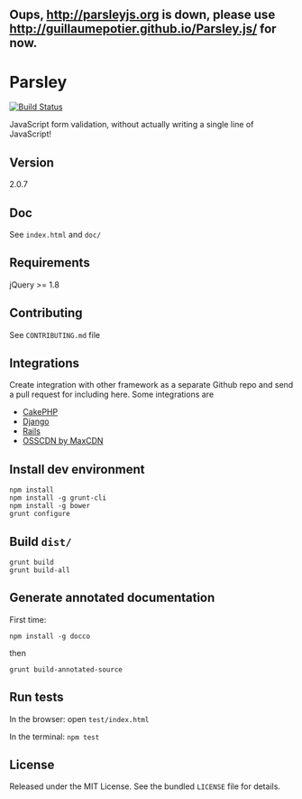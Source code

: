 ## Oups, http://parsleyjs.org is down, please use http://guillaumepotier.github.io/Parsley.js/ for now.

# Parsley

[![Build Status](https://travis-ci.org/guillaumepotier/Parsley.js.svg?branch=master)](https://travis-ci.org/guillaumepotier/Parsley.js)

JavaScript form validation, without actually writing a single line of JavaScript!

## Version

2.0.7

## Doc

See `index.html` and `doc/`

## Requirements

jQuery >= 1.8

## Contributing

See `CONTRIBUTING.md` file

## Integrations

Create integration with other framework as a separate Github repo and send a pull request for including here.
Some integrations are

* [CakePHP](https://github.com/Codaxis/parsley-helper)
* [Django](https://github.com/agiliq/django-parsley)
* [Rails](https://github.com/mekishizufu/parsley-rails)
* [OSSCDN by MaxCDN](http://osscdn.com/#/parsleyjs)

## Install dev environment

```
npm install
npm install -g grunt-cli
npm install -g bower
grunt configure
```

## Build `dist/`

```
grunt build
grunt build-all
```

## Generate annotated documentation

First time:
```
npm install -g docco
```

then
```
grunt build-annotated-source
```

## Run tests

In the browser: open `test/index.html`

In the terminal: `npm test`

## License

Released under the MIT License. See the bundled `LICENSE` file for
details.
